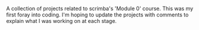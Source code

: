 A collection of projects related to scrimba's 'Module 0' course.  This was my first foray into coding.  I'm hoping to update the projects with comments to explain what I was working on at each stage.